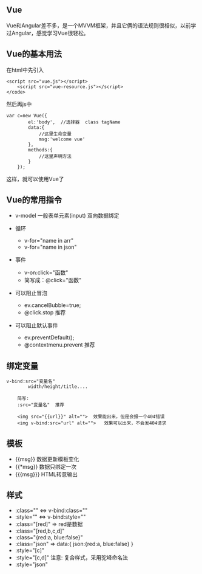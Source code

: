 ## Vue
Vue和Angular差不多，是一个MVVM框架，并且它俩的语法规则很相似，以前学过Angular，感觉学习Vue很轻松。

## Vue的基本用法
在html中先引入

```
<script src="vue.js"></script>
    <script src="vue-resource.js"></script>
</code>
```
    
然后再js中

  
```
var c=new Vue({
		el:'body',	//选择器  class tagName
		data:{
		    //这里生命变量
		    msg:'welcome vue'
		},
		methods:{
		    //这里声明方法
		}
	});
```


这样，就可以使用Vue了

## Vue的常用指令
- v-model	一般表单元素(input)	双向数据绑定
- 循环
    - v-for="name in arr"
    - v-for="name in json"
- 事件
    - v-on:click="函数"
    - 简写成：@click="函数"

- 可以阻止冒泡
    - ev.cancelBubble=true;
	- @click.stop	推荐
- 可以阻止默认事件
    - ev.preventDefault();
    - @contextmenu.prevent	推荐

## 绑定变量

    
```
v-bind:src="变量名"
		width/height/title....
	
	简写:
	:src="变量名"	推荐

	<img src="{{url}}" alt="">	效果能出来，但是会报一个404错误
	<img v-bind:src="url" alt="">	效果可以出来，不会发404请求
```

	
## 模板
- {{msg}}		数据更新模板变化
- {{*msg}}	数据只绑定一次
- {{{msg}}}	HTML转意输出

## 样式
- :class=""	<=> v-bind:class=""
- :style=""	<=> v-bind:style=""
- :class="[red]" => red是数据
- :class="[red,b,c,d]"
- :class="{red:a, blue:false}"
- :class="json" =>
		data:{
			json:{red:a, blue:false}
		}
- :style="[c]"
- :style="[c,d]"
注意:  复合样式，采用驼峰命名法
- :style="json"